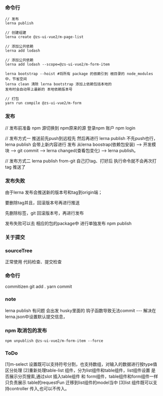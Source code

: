 <!--
 * @Author: your name
 * @Date: 2022-04-13 22:37:59
 * @LastEditTime: 2023-08-20 20:33:18
 * @LastEditors: squanchy squanchy@yeah.net
 * @Description: 打开koroFileHeader查看配置 进行设置: https://github.com/OBKoro1/koro1FileHeader/wiki/%E9%85%8D%E7%BD%AE
 * @FilePath: /zs-ui-vue2/README-cn.md
-->

### 命令行
```
// 发布
lerna publish

// 创建组建
lerna create @zs-ui-vue2/m-page-list

// 添加公共依赖
lerna add lodash

// 添加公共依赖 
lerna add lodash --scope=@zs-ui-vue2/m-form-item

lerna bootstrap --hoist #将所有 package 的依赖引到 根目录的 node_modules 中，节省空间
lerna clean 清除 lerna bootstrap 添加上依赖包括本地的
发布时会自动带上最新的 本地依赖版本号

// 打包
yarn run compile @zs-ui-vue2/m-form
```

### 发布
// 发布前准备
npm 源切换到 npm原来的源 登录npm 账户 npm login

// 发布方式一
推送前先push到远程先 然后再进行 lerna publish
不先push也行，lerna publish 会带上新内容进行 发布
从lerna boostrap(依赖包安装) --> 开发模块 --> git commit --> lerna changed(查看包变化) --> lerna publish。

// 发布方式二
lerna publish from-git
自己打tag、打好后 执行命令就不会再次打tag 推送了

### 发布失败
由于lerna 发布会推送新的版本号和tag到origin端；

要删除tag并且，回滚版本号再进行推送

先删除标签，git 回滚版本号，再进行发布

发布失败可以去 相应的包的package中 进行单独发布 npm publish

### 关于提交

### sourceTree 
正常使用 代码检查、提交检查

### 命令行
commitizen
git add . 
yarn commit

### note
lerna publish 有问题 会出发 husky里面的 钩子函数导致无法commit --- 解决在lerna.json中设置默认提交信息，

### npm 取消包的发布
`npm unpublish @zs-ui-vue2/m-form-item --force`

### ToDo
[1]m-select 设置既可以支持符号分割，也支持数组，对输入的数据进行按type值区分处理
[2]重新处理table-list 组件，分为list组件和table组件，list组件设置 是否展示分页搜索,通过slot 插入table组件 和 form组件，table组件和form组件一样只负责展示
   table的requestFun 迁移到list组件的model当中
[3]list 组件既可以支持controller 传入,也可以不传入。